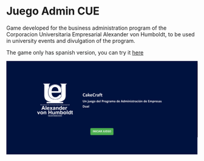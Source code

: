 # Juego Admin CUE

<p>Game developed for the business administration program of the Corporacion Universitaria Empresarial Alexander von Humboldt, to be used in university events and divulgation of the program.</p>
<p>
  The game only has spanish version, you can try it <a href="https://cakecraft-cue.vercel.app/">here</a>
</p>
<img src="./src/assets/homePageImg.png">

